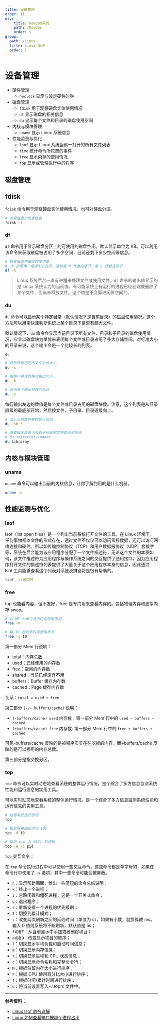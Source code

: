 ```yaml
---
title: 设备管理
order: 11
nav:
    title: DevOps系列
    path: /DevOps
    order: 5
group:
  path: /Linux
  title: Linux 系统
  order: 1
---
```


# 设备管理

- 硬件管理
  - `hwclock` 显示与设定硬件时钟
- 磁盘管理
  - `fdisk` 用于观察硬盘实体使用情况
  - `df` 显示磁盘的相关信息
  - `du` 显示每个文件和目录的磁盘使用空间
- 内核与模块管理
  - `uname` 显示 Linux 系统信息
- 性能监测与优化
  - `lsof` 显示 Linux 系统当前一打开的所有文件列表
  - `time` 统计命令所花费的事件
  - `free` 显示内存的使用情况
  - `top` 显示或管理执行中的程序

## 磁盘管理

## fdisk

`fdisk` 命令用于观察硬盘实体使用情况，也可对硬盘分区。

```bash
# 查看磁盘分区表信息
fdisk -l
```

### df

`df` 命令用于显示磁盘分区上的可使用的磁盘空间。默认显示单位为 KB。可以利用该命令来获取硬盘被占用了多少空间，目前还剩下多少空间等信息。

```bash
# 查看系统中磁盘的使用量
# -h 按照用户易读形式显示，通常用 M 代替兆字节，用 G 代替吉字节
df -h
```

> Linux 系统后台一直有进程来处理文件或使用文件。`df` 命令的输出值显示的是 Linux 系统认为的当前值。有可能系统上有运行的进程已经创建或删除了某个文件，但尚未释放文件。这个值是不会算进闲置空间的。

### du

`du` 命令可以显示某个特定目录（默认情况下是当前目录）的磁盘使用情况。这个方法可以用来快速判断系统上某个目录下是否有超大文件。

默认情况下，`du` 命令会显示当前目录下所有文件、目录和子目录的磁盘使用情况，它会以磁盘块为单位来表明每个文件或目录占用了多大存储空间。对标准大小的目录来说，这个输出会是一个比较长的列表。

```bash
du

# 显示所有已列出文件总的大小
du -c

# 按用户易读的格式输出大小
du -h

# 显示每个输出参数的总计
du -s


```

每行输出左边的数值是每个文件或目录占用的磁盘块数。注意，这个列表是从目录层级的最底部开始，然后按文件、子目录、目录逐级向上。

```bash
# 显示当前文件夹的统计信息
du -sh *

# 查看指定目录下所有子孙级别文件的占用空间
# du <directory-name>
du Libraray

```

## 内核与模块管理

### uname

`uname` 命令可以输出当前的内核信息，让你了解到用的是什么机器。

```bash
uname -e
```

## 性能监测与优化

### lsof

lsof（list open files）是一个列出当前系统打开文件的工具。在 Linux 环境下，任何事物都以文件的形式存在，通过文件不仅仅可以访问常规数据，还可以访问网络连接和硬件。所以如传输控制协议（TCP）和用户数据报协议（UDP）套接字等，系统在后台能为该应用程序分配了一个文件描述符，无论这个文件的本质如何，该文件描述符为应用程序与操作系统之间的交互提供了通用接口。因为应用程序打开文件的描述符列表提供了大量关于这个应用程序本身的信息，因此通过 lsof 工具能够查看这个列表对系统及排错将是很有帮助的。

```bash
lsof -i:端口号
```

### free

top 也能看内容，但不友好，free 是专门用来查看内存的。包括物理内存和虚拟内存 swap。

```bash
# 以 MB 为单位显示内存使用情况
free -m

# 每 10 秒观察内存使用状况
free -s 10
```

第一部分 Mem 行说明：

- total：内存总数
- used：已经使用的内存数
- free：空闲的内存数
- shared：当前已经废弃不用
- buffers：Buffer 缓存内存数
- cached：Page 缓存内存数

关系：`total = used + free`

第二部分 `(-/+ buffers/cache)` 说明：

- `(-buffers/cache) used` 内存数：第一部分 Mem 行中的 `used – buffers – cached`
- `(+buffers/cache) free` 内存数: 第一部分 Mem 行中的 `free + buffers + cached`

可见-buffers/cache 反映的是被程序实实在在吃掉的内存，而+buffers/cache 反映的是可以挪用的内存总数。

第三部分是指交换分区。

### top

`top` 命令可以实时动态地查看系统的整体运行情况，是个综合了多方信息监测系统性能和运行信息的实用工具。

可以实时动态地查看系统的整体运行情况，是一个综合了多方信息监测系统性能和运行信息的实用工具。

```bash
# 查看系统运行情况
top

# 指定屏幕刷新时间 10s
top -d 10

# 指定 pid 为 2531 的进程
top -H -p pid
```

`top` 交互命令：

在 `top` 命令执行过程中可以使用一些交互命令。这些命令都是单字母的，如果在命令行中使用了 `-s` 选项，其中一些命令可能会被屏蔽。

- `h`：显示帮助画面，给出一些简短的命令总结说明；
- `k`：终止一个进程；
- `i`：忽略闲置和僵死进程，这是一个开关式命令；
- `q`：退出程序；
- `r`：重新安排一个进程的优先级别；
- `S`：切换到累计模式；
- `s`：改变两次刷新之间的延迟时间（单位为 s），如果有小数，就换算成 ms。输入 0 值则系统将不断刷新，默认值是 5s；
- `f或者F`：从当前显示中添加或者删除项目；
- `o或者O`：改变显示项目的顺序；
- `l`：切换显示平均负载和启动时间信息；
- `m`：切换显示内存信息；
- `t`：切换显示进程和 CPU 状态信息；
- `c`：切换显示命令名称和完整命令行；
- `M`：根据驻留内存大小进行排序；
- `P`：根据 CPU 使用百分比大小进行排序；
- `T`：根据时间/累计时间进行排序；
- `w`：将当前设置写入~/.toprc 文件中。

---

**参考资料：**

- [Linux lsof 命令详解](https://www.cnblogs.com/sparkbj/p/7161669.html)
- [Linux 如何查看端口被哪个进程占用](https://www.cnblogs.com/fps2tao/p/10042553.html)
